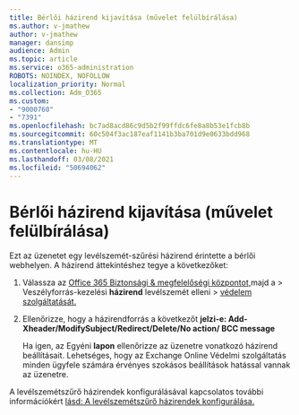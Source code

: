```yaml
---
title: Bérlői házirend kijavítása (művelet felülbírálása)
ms.author: v-jmathew
author: v-jmathew
manager: dansimp
audience: Admin
ms.topic: article
ms.service: o365-administration
ROBOTS: NOINDEX, NOFOLLOW
localization_priority: Normal
ms.collection: Adm_O365
ms.custom:
- "9000760"
- "7391"
ms.openlocfilehash: bc7ad8acd86c9d5b2f99ffdc6fe8a8b53e1fcb8b
ms.sourcegitcommit: 60c504f3ac187eaf1141b3ba701d9e0633bdd968
ms.translationtype: MT
ms.contentlocale: hu-HU
ms.lasthandoff: 03/08/2021
ms.locfileid: "50694062"
---
```

# <a name="fix-tenant-policy-action-override"></a>Bérlői házirend kijavítása (művelet felülbírálása)

Ezt az üzenetet egy levélszemét-szűrési házirend érintette a bérlői webhelyen. A házirend áttekintéshez tegye a következőket:

1. Válassza az [Office 365 Biztonsági & megfelelőségi központot,](https://go.microsoft.com/fwlink/p/?linkid=2077143)majd a   >  Veszélyforrás-kezelési **házirend** levélszemét elleni  >  [védelem szolgáltatását.](https://go.microsoft.com/fwlink/?linkid=2101518)
2. Ellenőrizze, hogy  a házirendforrás a következőt **jelzi-e: Add-Xheader/ModifySubject/Redirect/Delete/No action/ BCC message**

    Ha igen, az Egyéni **lapon** ellenőrizze az üzenetre vonatkozó házirend beállításait. Lehetséges, hogy az  Exchange Online Védelmi szolgáltatás minden ügyfele számára érvényes szokásos beállítások hatással vannak az üzenetre.

A levélszemétszűrő házirendek konfigurálásával kapcsolatos további információkért [lásd: A levélszemétszűrő házirendek konfigurálása.](https://go.microsoft.com/fwlink/?linkid=2101431)
